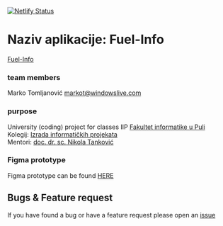 [![Netlify Status](https://api.netlify.com/api/v1/badges/2e6190ff-14b3-4a7a-bac3-45fedbdaf94e/deploy-status)](https://app.netlify.com/sites/izrada-informatickih-projekata/deploys)

# Naziv aplikacije: Fuel-Info

[Fuel-Info](https://izrada-informatickih-projekata.netlify.app)


### team members

Marko Tomljanović <markot@windowslive.com>

### purpose

University (coding) project for classes IIP
[Fakultet informatike u Puli ](https://fipu.unipu.hr/)  
Kolegij: [Izrada informatičkih projekata](http://ntankovic.unipu.hr/)  
Mentori: [doc. dr. sc. Nikola Tanković](https://ntankovic.unipu.hr/)

### Figma prototype

Figma prototype can be found [HERE]()

## Bugs & Feature request

If you have found a bug or have a feature request please open an [issue](https://github.com/Marko-Tomljanovic/iip/issues)

